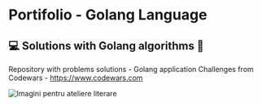# Portifolio - Golang Language 
## :computer: Solutions with Golang algorithms 👾
Repository with problems solutions - Golang application
Challenges from Codewars - https://www.codewars.com

![Imagini pentru ateliere literare](https://github.com/Meisterzeit/Portifolio/blob/master/Imagini%20pentru%20ateliere%20literare.gif)

